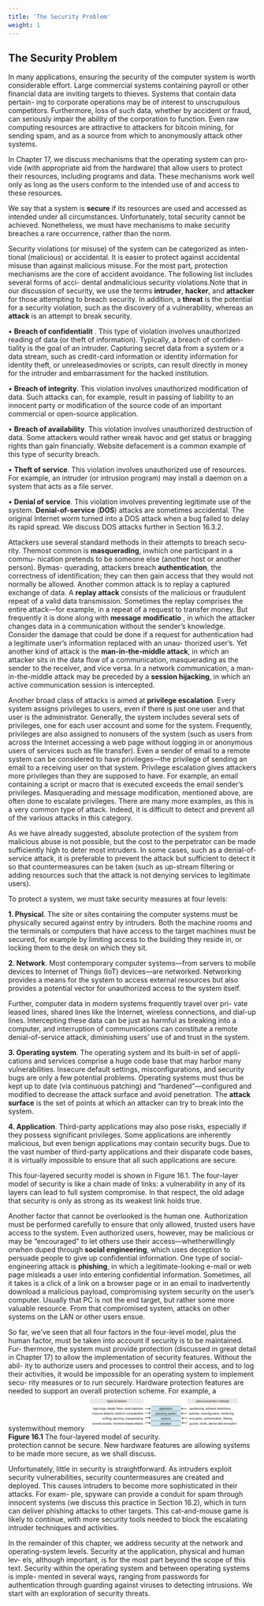 ```yaml
---
title: 'The Security Problem'
weight: 1
---
```



## The Security Problem

In many applications, ensuring the security of the computer system is worth considerable effort. Large commercial systems containing payroll or other financial data are inviting targets to thieves. Systems that contain data pertain- ing to corporate operations may be of interest to unscrupulous competitors. Furthermore, loss of such data, whether by accident or fraud, can seriously impair the ability of the corporation to function. Even raw computing resources are attractive to attackers for bitcoin mining, for sending spam, and as a source from which to anonymously attack other systems.
  
In Chapter 17, we discuss mechanisms that the operating system can pro- vide (with appropriate aid from the hardware) that allow users to protect their resources, including programs and data. These mechanisms work well only as long as the users conform to the intended use of and access to these resources.

We say that a system is **secure** if its resources are used and accessed as intended under all circumstances. Unfortunately, total security cannot be achieved. Nonetheless, we must have mechanisms to make security breaches a rare occurrence, rather than the norm.

Security violations (or misuse) of the system can be categorized as inten- tional (malicious) or accidental. It is easier to protect against accidental misuse than against malicious misuse. For the most part, protection mechanisms are the core of accident avoidance. The following list includes several forms of acci- dental andmalicious security violations.Note that in our discussion of security, we use the terms **intruder**, **hacker**, and **attacker** for those attempting to breach security. In addition, a **threat** is the potential for a security violation, such as the discovery of a vulnerability, whereas an **attack** is an attempt to break security.

• **Breach of confidentialit** . This type of violation involves unauthorized reading of data (or theft of information). Typically, a breach of confiden- tiality is the goal of an intruder. Capturing secret data from a system or a data stream, such as credit-card information or identity information for identity theft, or unreleasedmovies or scripts, can result directly in money for the intruder and embarrassment for the hacked institution.

• **Breach of integrity**. This violation involves unauthorized modification of data. Such attacks can, for example, result in passing of liability to an innocent party or modification of the source code of an important commercial or open-source application.

• **Breach of availability**. This violation involves unauthorized destruction of data. Some attackers would rather wreak havoc and get status or bragging rights than gain financially. Website defacement is a common example of this type of security breach.

• **Theft of service**. This violation involves unauthorized use of resources. For example, an intruder (or intrusion program) may install a daemon on a system that acts as a file server.

• **Denial of service**. This violation involves preventing legitimate use of the system. **Denial-of-service** (**DOS**) attacks are sometimes accidental. The original Internet worm turned into a DOS attack when a bug failed to delay its rapid spread. We discuss DOS attacks further in Section 16.3.2.

Attackers use several standard methods in their attempts to breach secu- rity. Themost common is **masquerading**, inwhich one participant in a commu- nication pretends to be someone else (another host or another person). Bymas- querading, attackers breach **authentication**, the correctness of identification; they can then gain access that they would not normally be allowed. Another common attack is to replay a captured exchange of data. A **replay attack** consists of the malicious or fraudulent repeat of a valid data transmission. Sometimes the replay comprises the entire attack—for example, in a repeat of a request to transfer money. But frequently it is done along with **message** **modificatio** , in which the attacker changes data in a communication without the sender’s knowledge. Consider the damage that could be done if a request for authentication had a legitimate user’s information replaced with an unau- thorized user’s. Yet another kind of attack is the **man-in-the-middle attack**, in which an attacker sits in the data flow of a communication, masquerading as the sender to the receiver, and vice versa. In a network communication, a man-in-the-middle attack may be preceded by a **session hijacking**, in which an active communication session is intercepted.

Another broad class of attacks is aimed at **privilege escalation**. Every system assigns privileges to users, even if there is just one user and that user is the administrator. Generally, the system includes several sets of privileges, one for each user account and some for the system. Frequently, privileges are also assigned to nonusers of the system (such as users from across the Internet accessing a web page without logging in or anonymous users of services such as file transfer). Even a sender of email to a remote system can be considered to have privileges—the privilege of sending an email to a receiving user on that system. Privilege escalation gives attackers more privileges than they are supposed to have. For example, an email containing a script or macro that is executed exceeds the email sender’s privileges. Masquerading and message modification, mentioned above, are often done to escalate privileges. There are many more examples, as this is a very common type of attack. Indeed, it is difficult to detect and prevent all of the various attacks in this category.

As we have already suggested, absolute protection of the system from malicious abuse is not possible, but the cost to the perpetrator can be made sufficiently high to deter most intruders. In some cases, such as a denial-of- service attack, it is preferable to prevent the attack but sufficient to detect it so that countermeasures can be taken (such as up-stream filtering or adding resources such that the attack is not denying services to legitimate users).

To protect a system, we must take security measures at four levels:

**1\. Physical**. The site or sites containing the computer systems must be physically secured against entry by intruders. Both the machine rooms and the terminals or computers that have access to the target machines must be secured, for example by limiting access to the building they reside in, or locking them to the desk on which they sit.

**2\. Network**. Most contemporary computer systems—from servers to mobile devices to Internet of Things (IoT) devices—are networked. Networking provides a means for the system to access external resources but also provides a potential vector for unauthorized access to the system itself.

Further, computer data in modern systems frequently travel over pri- vate leased lines, shared lines like the Internet, wireless connections, and dial-up lines. Intercepting these data can be just as harmful as breaking into a computer, and interruption of communications can constitute a remote denial-of-service attack, diminishing users’ use of and trust in the system.

**3\. Operating system**. The operating system and its built-in set of appli- cations and services comprise a huge code base that may harbor many vulnerabilities. Insecure default settings, misconfigurations, and security bugs are only a few potential problems. Operating systems must thus be kept up to date (via continuous patching) and “hardened”—configured and modified to decrease the attack surface and avoid penetration. The **attack surface** is the set of points at which an attacker can try to break into the system.

**4\. Application**. Third-party applications may also pose risks, especially if they possess significant privileges. Some applications are inherently malicious, but even benign applications may contain security bugs. Due to the vast number of third-party applications and their disparate code bases, it is virtually impossible to ensure that all such applications are secure.

This four-layered security model is shown in Figure 16.1. The four-layer model of security is like a chain made of links: a vulnerability in any of its layers can lead to full system compromise. In that respect, the old adage that security is only as strong as its weakest link holds true.

Another factor that cannot be overlooked is the human one. Authorization must be performed carefully to ensure that only allowed, trusted users have access to the system. Even authorized users, however, may be malicious or may be “encouraged” to let others use their access—whetherwillingly orwhen duped through **social engineering**, which uses deception to persuade people to give up confidential information. One type of social-engineering attack is **phishing**, in which a legitimate-looking e-mail or web page misleads a user into entering confidential information. Sometimes, all it takes is a click of a link on a browser page or in an email to inadvertently download a malicious payload, compromising system security on the user’s computer. Usually that PC is not the end target, but rather some more valuable resource. From that compromised system, attacks on other systems on the LAN or other users ensue.

So far, we’ve seen that all four factors in the four-level model, plus the human factor, must be taken into account if security is to be maintained. Fur- thermore, the system must provide protection (discussed in great detail in Chapter 17) to allow the implementation of security features. Without the abil- ity to authorize users and processes to control their access, and to log their activities, it would be impossible for an operating system to implement secu- rity measures or to run securely. Hardware protection features are needed to support an overall protection scheme. For example, a systemwithout memory
![Alt text](image.png)
**Figure 16.1** The four-layered model of security.  
protection cannot be secure. New hardware features are allowing systems to be made more secure, as we shall discuss.

Unfortunately, little in security is straightforward. As intruders exploit security vulnerabilities, security countermeasures are created and deployed. This causes intruders to become more sophisticated in their attacks. For exam- ple, spyware can provide a conduit for spam through innocent systems (we discuss this practice in Section 16.2), which in turn can deliver phishing attacks to other targets. This cat-and-mouse game is likely to continue, with more security tools needed to block the escalating intruder techniques and activities.

In the remainder of this chapter, we address security at the network and operating-system levels. Security at the application, physical and human lev- els, although important, is for the most part beyond the scope of this text. Security within the operating system and between operating systems is imple- mented in several ways, ranging from passwords for authentication through guarding against viruses to detecting intrusions. We start with an exploration of security threats.
